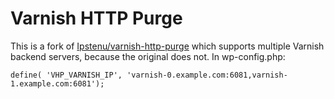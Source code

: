 Varnish HTTP Purge
==================

This is a fork of [Ipstenu/varnish-http-purge](https://github.com/Ipstenu/varnish-http-purge) which supports multiple Varnish backend servers, because the original does not.  In wp-config.php:

```
define( 'VHP_VARNISH_IP', 'varnish-0.example.com:6081,varnish-1.example.com:6081');
```
